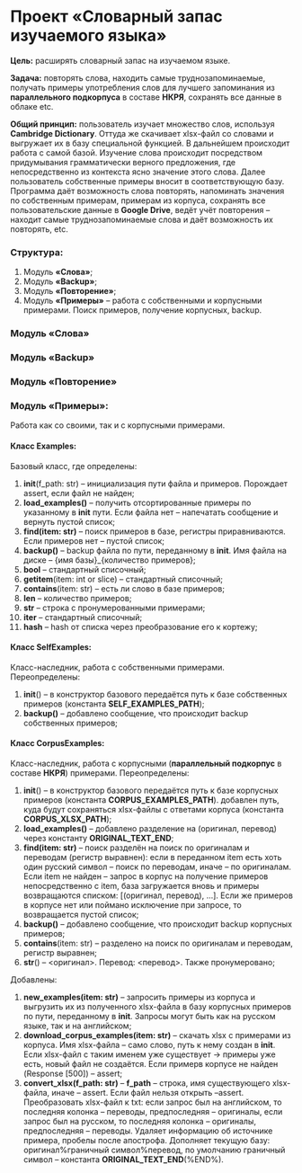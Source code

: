 # Проект «Словарный запас изучаемого языка»

**Цель:** расширять словарный запас на изучаемом языке.

**Задача:** повторять слова, находить самые труднозапоминаемые, получать примеры употребления слов для лучшего 
запоминания из **параллельного подкорпуса** в составе **НКРЯ**, сохранять все данные в облаке etc.

**Общий принцип:** пользователь изучает множество слов, используя **Cambridge Dictionary**. Оттуда же скачивает 
xlsx-файл со словами и выгружает их в базу специальной функцией. В дальнейшем происходит работа с самой базой. Изучение 
слова происходит посредством придумывания грамматически верного предложения, где непосредственно из контекста ясно 
значение этого слова. Далее пользователь собственные примеры вносит в соответствующую базу. Программа даёт возможность 
слова повторять, напоминать значения по собственным примерам, примерам из корпуса, сохранять все пользовательские данные 
в **Google Drive**, ведёт учёт повторения – находит самые труднозапоминаемые слова и даёт возможность их повторять, etc. 

### Структура:
1. Модуль **«Слова»**;
2. Модуль **«Backup»**;
3. Модуль **«Повторение»**;
4. Модуль **«Примеры»** – работа с собственными и корпусными примерами. Поиск примеров, получение корпусных, backup.


### Модуль «Слова»
### Модуль «Backup»
### Модуль «Повторение»
### Модуль «Примеры»:
Работа как со своими, так и с корпусными примерами. 
#### Класс Examples:
Базовый класс, где определены:
1. __init__(f_path: str) – инициализация пути файла и примеров. Порождает assert, если файл не найден;
2. **load_examples()** – получить отсортированные примеры по указанному в __init__ пути.  Если файла нет – напечатать 
сообщение и вернуть пустой список;
2. **find(item: str)** – поиск примеров в базе, регистры приравниваются. Если примеров нет – пустой список;
3. **backup()** – backup файла по пути, переданному в __init__.  Имя файла на диске – {имя базы}_{количество примеров};
4. __bool__ – стандартный списочный;
5. __getitem__(item: int or slice) – стандартный списочный;
6. __contains__(item: str) – есть ли слово в базе примеров; 
7. __len__ – количество примеров;
8. __str__ – строка с пронумерованными примерами;
9. __iter__ – стандартный списочный;
10. __hash__ – hash от списка через преобразование его к кортежу;

#### Класс SelfExamples:
Класс-наследник, работа с собственными примерами. 
Переопределены:
1. __init__() – в конструктор базового передаётся путь к базе собственных примеров (константа **SELF_EXAMPLES_PATH**);
2. **backup()** – добавлено сообщение, что происходит backup собственных примеров;

#### Класс CorpusExamples:
Класс-наследник, работа с корпусными (**параллельный подкорпус** в составе **НКРЯ**) примерами. 
Переопределены:
1. __init__() – в конструктор базового передаётся путь к базе корпусных примеров (константа **CORPUS_EXAMPLES_PATH**).
добавлен путь, куда будут сохраняться xlsx-файлы с ответами корпуса (константа **CORPUS_XLSX_PATH**);
2. **load_examples()** – добавлено разделение на (оригинал, перевод) через константу **ORIGINAL_TEXT_END**;
3. **find(item: str)** – поиск разделён на поиск по оригиналам и переводам (регистр выравнен): если в переданном item 
есть хоть один русский символ – поиск по переводам, иначе – по оригиналам. Если item не найден – запрос в корпус на 
получение примеров непосредственно с item, база загружается вновь и примеры возвращаются списком: 
[(оригинал, перевод), ...]. Если же примеров в корпусе нет или поймано исключение при запросе, то возвращается пустой 
список;
4. **backup()** – добавлено сообщение, что происходит backup корпусных примеров;
5. __contains__(item: str) – разделено на поиск по оригиналам и переводам, регистр выравнен;
6. __str__() – <оригинал>. Перевод: <перевод>. Также пронумеровано;

Добавлены:
1. **new_examples(item: str)** – запросить примеры из корпуса и выгрузить их из полученного xlsx-файла в базу корпусных 
примеров по пути, переданному в __init__. Запросы могут быть как на русском языке, так и на английском;
2. **download_corpus_examples(item: str)** – скачать xlsx с примерами из корпуса. Имя xlsx-файла – само слово, путь к 
нему создан в __init__. Если xlsx-файл с таким именем уже существует → примеры уже есть, новый файл не создаётся. Если 
примерв корпусе не найден (Response [500]) – assert;  
3. **convert_xlsx(f_path: str)** – **f_path** – строка, имя существующего xlsx-файла, иначе – assert. Если файл нельзя 
открыть –assert. Преобразовать xlsx-файл к txt: если запрос был на английском, то последняя колонка – переводы, 
предпоследняя – оригиналы, если запрос был на русском, то последняя колонка – оригиналы, предпоследняя – переводы. 
Удаляет информацию об источнике примера, пробелы после апострофа. Дополняет текущую базу: 
оригинал%граничный символ%перевод, по умолчанию граничный символ – константа **ORIGINAL_TEXT_END**(%END%). 